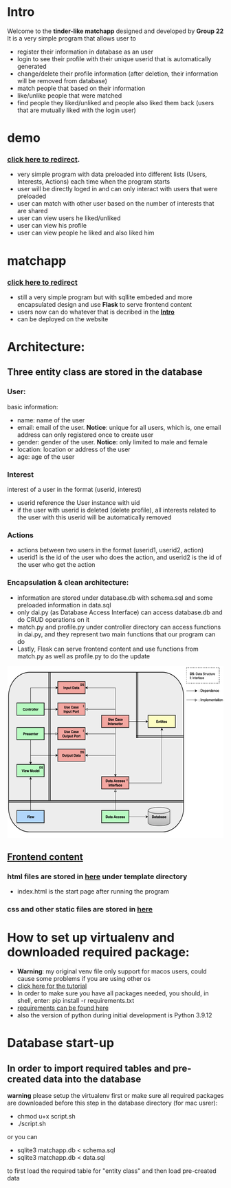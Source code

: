 # Intro
Welcome to the **tinder-like matchapp** designed and developed by **Group 22** 
It is a very simple program that allows user to 
- register their information in database as an user
- login to see their profile with their unique userid that is automatically generated 
- change/delete their profile information (after deletion, their information will be removed from database)
- match people that based on their information
- like/unlike people that were matched
- find people they liked/unliked and people also liked them back (users that are mutually liked with the login user)

# demo 
### [click here to redirect](https://github.com/Qiyiiii/py_g22/tree/main/demo).
- very simple program with data preloaded into different lists (Users, Interests, Actions) each time when the program starts
- user will be directly loged in and can only interact with users that were preloaded
- user can match with other user based on the number of interests that are shared
- user can view users he liked/unliked
- user can view his profile
- user can view people he liked and also liked him

# matchapp 
### [click here to redirect](https://github.com/Qiyiiii/py_g22/tree/main/matchapp)
- still a very simple program but with sqllite embeded and more encapsulated design and use **Flask** to serve frontend content 
- users now can do whatever that is decribed in the [**Intro**](#intro)
- can be deployed on the website

# Architecture:
## Three **entity class** are stored in the database
### User:
basic information: 
- name: name of the user
- email: email of the user.   **Notice**: unique for all users, which is, one email address can only registered once to create user
- gender: gender of the user.   **Notice**: only limited to male and female
- location: location or address of the user
- age: age of the user

### Interest
interest of a user in the format (userid, interest)
- userid reference the User instance with uid
- if the user with userid is deleted (delete profile), all interests related to the user with this userid will be automatically removed
### Actions
- actions between two users in the format (userid1, userid2, action)
- userid1 is the id of the user who does the action, and userid2 is the id of the user who get the action

### Encapsulation & clean architecture:
- information are stored under database.db with schema.sql and some preloaded information in data.sql
- only dai.py (as Database Access Interface) can access database.db and do CRUD operations on it
- match.py and profile.py under controller directory can access functions in dai.py, and they represent two main functions that our program can do
- Lastly, Flask can serve frontend content and use functions from match.py as well as profile.py to do the update
<img src="https://raw.githubusercontent.com/Qiyiiii/py_g22/0a0637e2f47acc0d9fb2b0edb6552501fee9d6a5/imgs/clean.png" alt="Clean Architecture Diagram" width="600" height="400">

## [Frontend content](https://github.com/Qiyiiii/py_g22/tree/main/matchapp/app)
### html files are stored in [here](https://github.com/Qiyiiii/py_g22/tree/main/matchapp/app/templates) under template directory
- index.html is the start page after running the program
### css and other static files are stored in [here](https://github.com/Qiyiiii/py_g22/tree/main/matchapp/app/templates)

# How to set up virtualenv and downloaded required package:
- **Warning**: my original venv file only support for macos users, could cause some problems if you are using other os
- [click here for the tutorial](https://virtualenv.pypa.io/en/latest/user_guide.html)
- In order to make sure you have all packages needed, you should, in shell, enter: pip install -r requirements.txt
- [requirements can be found here](https://github.com/Qiyiiii/py_g22/blob/4e266a714d9fa10989a0df46797518ea24077f17/matchapp/requirements.txt)
- also the version of python during initial development is Python 3.9.12
  
# Database start-up
## In order to import required tables and pre-created data into the database
**warning** please setup the virtualenv first or make sure all required packages are downloaded before this step
in the database directory (for mac usrer):
- chmod u+x script.sh
- ./script.sh
  
or you can
- sqlite3 matchapp.db < schema.sql
- sqlite3 matchapp.db < data.sql

to first load the required table for "entity class" and then load pre-created data


  

